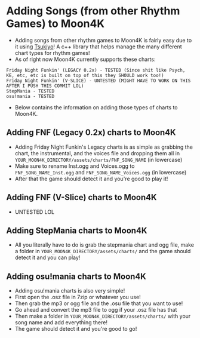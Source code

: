 # Adding Songs (from other Rhythm Games) to Moon4K

* Adding songs from other rhythm games to Moon4K is fairly easy due to it using [Tsukiyo](https://github.com/Moon4K-Dev/Tsukiyo)! A c++ library that helps manage the many different chart types for rhythm games!
* As of right now Moon4K currently supports these charts:

```
Friday Night Funkin' (LEGACY 0.2x) - TESTED (Since shit like Psych, KE, etc, etc is built on top of this they SHOULD work too!)
Friday Night Funkin' (V-SLICE) - UNTESTED (MIGHT HAVE TO WORK ON THIS AFTER I PUSH THIS COMMIT LOL)
StepMania - TESTED
osu!mania - TESTED
```

* Below contains the information on adding those types of charts to Moon4K.

## Adding FNF (Legacy 0.2x) charts to Moon4K

* Adding Friday Night Funkin's Legacy charts is as simple as grabbing the chart, the instrumental, and the voices file and dropping them all in ```YOUR_MOON4K_DIRECTORY/assets/charts/FNF_SONG_NAME``` (in lowercase)
* Make sure to rename Inst.ogg and Voices.ogg to ```FNF_SONG_NAME_Inst.ogg``` and ```FNF_SONG_NAME_Voices.ogg``` (in lowercase)
* After that the game should detect it and you're good to play it!

## Adding FNF (V-Slice) charts to Moon4K

* UNTESTED LOL

## Adding StepMania charts to Moon4K

* All you literally have to do is grab the stepmania chart and ogg file, make a folder in ```YOUR_MOON4K_DIRECTORY/assets/charts/``` and the game should detect it and you can play!


## Adding osu!mania charts to Moon4K

* Adding osu!mania charts is also very simple! 
* First open the .osz file in 7zip or whatever you use!
* Then grab the mp3 or ogg file and the .osu file that you want to use!
* Go ahead and convert the mp3 file to ogg if your .osz file has that
* Then make a folder in ```YOUR_MOON4K_DIRECTORY/assets/charts/``` with your song name and add everything there!
* The game should detect it and you're good to go!